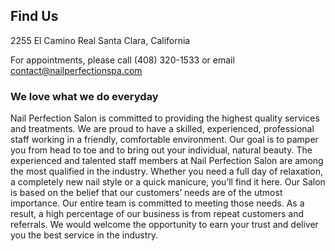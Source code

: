 ## Find Us

2255 El Camino Real
Santa Clara, California

For appointments, please call (408) 320-1533
or email contact@nailperfectionspa.com

### We love what we do everyday

Nail Perfection Salon is committed to providing the highest quality services and treatments. We are proud to have a skilled, experienced, professional staff working in a friendly, comfortable environment.
Our goal is to pamper you from head to toe and to bring out your individual, natural beauty. The experienced and talented staff members at Nail Perfection Salon are among the most qualified in the industry. Whether you need a full day of relaxation, a completely new nail style or a quick manicure, you’ll find it here. Our Salon is based on the belief that our customers’ needs are of the utmost importance. Our entire team is committed to meeting those needs. As a result, a high percentage of our business is from repeat customers and referrals.
We would welcome the opportunity to earn your trust and deliver you the best service in the industry.

